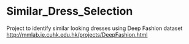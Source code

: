# Similar_Dress_Selection
Project to identify similar looking dresses using Deep Fashion dataset http://mmlab.ie.cuhk.edu.hk/projects/DeepFashion.html
